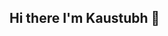 ## Hi there I'm Kaustubh 👋

<!--
**Kaustubh-98/Kaustubh-98** is a ✨ _special_ ✨ repository because its `README.md` (this file) appears on your GitHub profile.

Here are some ideas to get you started:

- 🔭 I'm currently working on analysis of healthcare data, focused on cost analysis of recovery and reimbursement. 
- 🌱 I’m currently learning Python schell scripting and Oracle Cloud. 
- 👯 I’m looking to collaborate on future data analysis opportunities within and outside of health domain. 
-
-->
